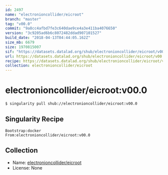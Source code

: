 ```yaml
---
id: 2497
name: "electronioncollider/eicroot"
branch: "master"
tag: "v00.0"
commit: "9a8cc4afbd7fe3c640dae9ce4a3e411ba4076650"
version: "3c9205ad6b6c8072482ddad907101527"
build_date: "2018-04-13T04:44:05.162Z"
size_mb: 6679
size: 1970815007
sif: "https://datasets.datalad.org/shub/electronioncollider/eicroot/v00.0/2018-04-13-9a8cc4af-3c9205ad/3c9205ad6b6c8072482ddad907101527.simg"
url: https://datasets.datalad.org/shub/electronioncollider/eicroot/v00.0/2018-04-13-9a8cc4af-3c9205ad/
recipe: https://datasets.datalad.org/shub/electronioncollider/eicroot/v00.0/2018-04-13-9a8cc4af-3c9205ad/Singularity
collection: electronioncollider/eicroot
---
```


# electronioncollider/eicroot:v00.0

```bash
$ singularity pull shub://electronioncollider/eicroot:v00.0
```

## Singularity Recipe

```singularity
Bootstrap:docker  
From:electronioncollider/eicroot:v00.0
```

## Collection

 - Name: [electronioncollider/eicroot](https://github.com/electronioncollider/eicroot)
 - License: None

